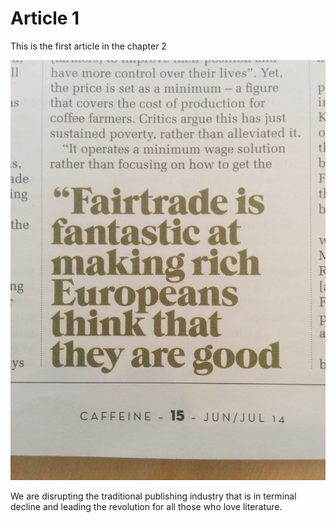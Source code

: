 # Article 1

This is the first article in the chapter 2

[![Screen](../assets/4.jpg)](../assets/4.jpg)

We are disrupting the traditional publishing industry that is in terminal decline and leading the revolution for all those who love literature.
